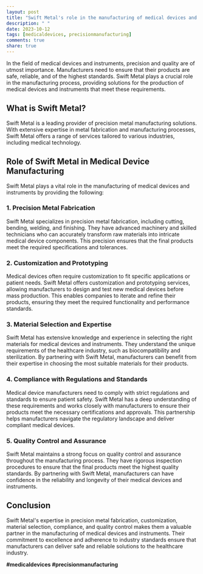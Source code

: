 ```yaml
---
layout: post
title: "Swift Metal's role in the manufacturing of medical devices and instruments"
description: " "
date: 2023-10-12
tags: [medicaldevices, precisionmanufacturing]
comments: true
share: true
---
```


In the field of medical devices and instruments, precision and quality are of utmost importance. Manufacturers need to ensure that their products are safe, reliable, and of the highest standards. Swift Metal plays a crucial role in the manufacturing process, providing solutions for the production of medical devices and instruments that meet these requirements.

## What is Swift Metal?

Swift Metal is a leading provider of precision metal manufacturing solutions. With extensive expertise in metal fabrication and manufacturing processes, Swift Metal offers a range of services tailored to various industries, including medical technology.

## Role of Swift Metal in Medical Device Manufacturing

Swift Metal plays a vital role in the manufacturing of medical devices and instruments by providing the following:

### 1. Precision Metal Fabrication

Swift Metal specializes in precision metal fabrication, including cutting, bending, welding, and finishing. They have advanced machinery and skilled technicians who can accurately transform raw materials into intricate medical device components. This precision ensures that the final products meet the required specifications and tolerances.

### 2. Customization and Prototyping

Medical devices often require customization to fit specific applications or patient needs. Swift Metal offers customization and prototyping services, allowing manufacturers to design and test new medical devices before mass production. This enables companies to iterate and refine their products, ensuring they meet the required functionality and performance standards.

### 3. Material Selection and Expertise

Swift Metal has extensive knowledge and experience in selecting the right materials for medical devices and instruments. They understand the unique requirements of the healthcare industry, such as biocompatibility and sterilization. By partnering with Swift Metal, manufacturers can benefit from their expertise in choosing the most suitable materials for their products.

### 4. Compliance with Regulations and Standards

Medical device manufacturers need to comply with strict regulations and standards to ensure patient safety. Swift Metal has a deep understanding of these requirements and works closely with manufacturers to ensure their products meet the necessary certifications and approvals. This partnership helps manufacturers navigate the regulatory landscape and deliver compliant medical devices.

### 5. Quality Control and Assurance

Swift Metal maintains a strong focus on quality control and assurance throughout the manufacturing process. They have rigorous inspection procedures to ensure that the final products meet the highest quality standards. By partnering with Swift Metal, manufacturers can have confidence in the reliability and longevity of their medical devices and instruments.

## Conclusion

Swift Metal's expertise in precision metal fabrication, customization, material selection, compliance, and quality control makes them a valuable partner in the manufacturing of medical devices and instruments. Their commitment to excellence and adherence to industry standards ensure that manufacturers can deliver safe and reliable solutions to the healthcare industry.

**#medicaldevices #precisionmanufacturing**